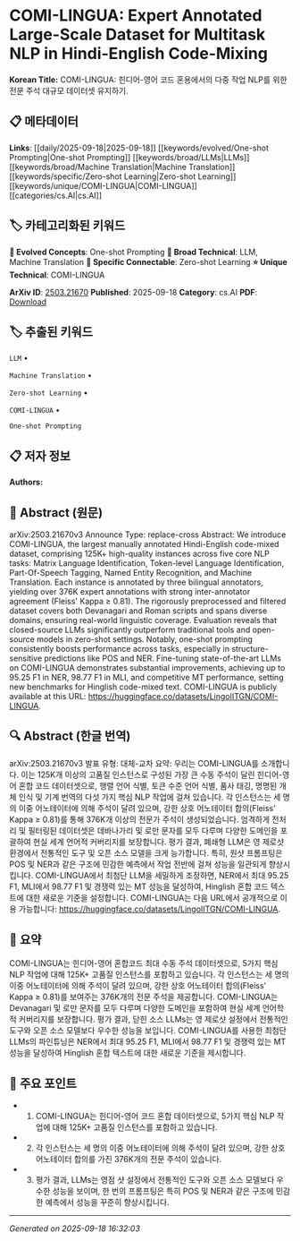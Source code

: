 
# COMI-LINGUA: Expert Annotated Large-Scale Dataset for Multitask NLP in Hindi-English Code-Mixing

**Korean Title:** COMI-LINGUA: 힌디어-영어 코드 혼용에서의 다중 작업 NLP를 위한 전문 주석 대규모 데이터셋 유지하기.

## 📋 메타데이터

**Links**: [[daily/2025-09-18|2025-09-18]] [[keywords/evolved/One-shot Prompting|One-shot Prompting]] [[keywords/broad/LLMs|LLMs]] [[keywords/broad/Machine Translation|Machine Translation]] [[keywords/specific/Zero-shot Learning|Zero-shot Learning]] [[keywords/unique/COMI-LINGUA|COMI-LINGUA]] [[categories/cs.AI|cs.AI]]

## 🏷️ 카테고리화된 키워드
**🚀 Evolved Concepts**: One-shot Prompting
**🔬 Broad Technical**: LLM, Machine Translation
**🔗 Specific Connectable**: Zero-shot Learning
**⭐ Unique Technical**: COMI-LINGUA

**ArXiv ID**: [2503.21670](https://arxiv.org/abs/2503.21670)
**Published**: 2025-09-18
**Category**: cs.AI
**PDF**: [Download](https://arxiv.org/pdf/2503.21670.pdf)


## 🏷️ 추출된 키워드



`LLM` • 

`Machine Translation` • 

`Zero-shot Learning` • 

`COMI-LINGUA` • 

`One-shot Prompting`



## 📋 저자 정보

**Authors:** 

## 📄 Abstract (원문)

arXiv:2503.21670v3 Announce Type: replace-cross 
Abstract: We introduce COMI-LINGUA, the largest manually annotated Hindi-English code-mixed dataset, comprising 125K+ high-quality instances across five core NLP tasks: Matrix Language Identification, Token-level Language Identification, Part-Of-Speech Tagging, Named Entity Recognition, and Machine Translation. Each instance is annotated by three bilingual annotators, yielding over 376K expert annotations with strong inter-annotator agreement (Fleiss' Kappa $\geq$ 0.81). The rigorously preprocessed and filtered dataset covers both Devanagari and Roman scripts and spans diverse domains, ensuring real-world linguistic coverage. Evaluation reveals that closed-source LLMs significantly outperform traditional tools and open-source models in zero-shot settings. Notably, one-shot prompting consistently boosts performance across tasks, especially in structure-sensitive predictions like POS and NER. Fine-tuning state-of-the-art LLMs on COMI-LINGUA demonstrates substantial improvements, achieving up to 95.25 F1 in NER, 98.77 F1 in MLI, and competitive MT performance, setting new benchmarks for Hinglish code-mixed text. COMI-LINGUA is publicly available at this URL: https://huggingface.co/datasets/LingoIITGN/COMI-LINGUA.

## 🔍 Abstract (한글 번역)

arXiv:2503.21670v3 발표 유형: 대체-교차
요약: 우리는 COMI-LINGUA를 소개합니다. 이는 125K개 이상의 고품질 인스턴스로 구성된 가장 큰 수동 주석이 달린 힌디어-영어 혼합 코드 데이터셋으로, 행렬 언어 식별, 토큰 수준 언어 식별, 품사 태깅, 명명된 개체 인식 및 기계 번역의 다섯 가지 핵심 NLP 작업에 걸쳐 있습니다. 각 인스턴스는 세 명의 이중 어노테이터에 의해 주석이 달려 있으며, 강한 상호 어노테이터 합의(Fleiss' Kappa $\geq$ 0.81)를 통해 376K개 이상의 전문가 주석이 생성되었습니다. 엄격하게 전처리 및 필터링된 데이터셋은 데바나가리 및 로만 문자를 모두 다루며 다양한 도메인을 포괄하여 현실 세계 언어적 커버리지를 보장합니다. 평가 결과, 폐쇄형 LLM은 영 제로샷 환경에서 전통적인 도구 및 오픈 소스 모델을 크게 능가합니다. 특히, 원샷 프롬프팅은 POS 및 NER과 같은 구조에 민감한 예측에서 작업 전반에 걸쳐 성능을 일관되게 향상시킵니다. COMI-LINGUA에서 최첨단 LLM을 세밀하게 조정하면, NER에서 최대 95.25 F1, MLI에서 98.77 F1 및 경쟁력 있는 MT 성능을 달성하여, Hinglish 혼합 코드 텍스트에 대한 새로운 기준을 설정합니다. COMI-LINGUA는 다음 URL에서 공개적으로 이용 가능합니다: https://huggingface.co/datasets/LingoIITGN/COMI-LINGUA.

## 📝 요약

COMI-LINGUA는 힌디어-영어 혼합코드 최대 수동 주석 데이터셋으로, 5가지 핵심 NLP 작업에 대해 125K+ 고품질 인스턴스를 포함하고 있습니다. 각 인스턴스는 세 명의 이중 어노테이터에 의해 주석이 달려 있으며, 강한 상호 어노테이터 합의(Fleiss' Kappa ≥ 0.81)를 보여주는 376K개의 전문 주석을 제공합니다. COMI-LINGUA는 Devanagari 및 로만 문자를 모두 다루며 다양한 도메인을 포함하여 현실 세계 언어학적 커버리지를 보장합니다. 평가 결과, 닫힌 소스 LLMs는 영 제로샷 설정에서 전통적인 도구와 오픈 소스 모델보다 우수한 성능을 보입니다. COMI-LINGUA를 사용한 최첨단 LLMs의 파인튜닝은 NER에서 최대 95.25 F1, MLI에서 98.77 F1 및 경쟁력 있는 MT 성능을 달성하여 Hinglish 혼합 텍스트에 대한 새로운 기준을 제시합니다.

## 🎯 주요 포인트


- 1. COMI-LINGUA는 힌디어-영어 코드 혼합 데이터셋으로, 5가지 핵심 NLP 작업에 대해 125K+ 고품질 인스턴스를 포함하고 있습니다.

- 2. 각 인스턴스는 세 명의 이중 어노테이터에 의해 주석이 달려 있으며, 강한 상호 어노테이터 합의를 가진 376K개의 전문 주석이 있습니다.

- 3. 평가 결과, LLMs는 영점 샷 설정에서 전통적인 도구와 오픈 소스 모델보다 우수한 성능을 보이며, 한 번의 프롬프팅은 특히 POS 및 NER과 같은 구조에 민감한 예측에서 성능을 꾸준히 향상시킵니다.


---

*Generated on 2025-09-18 16:32:03*